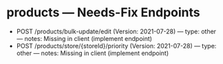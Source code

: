 # products — Needs-Fix Endpoints

- POST /products/bulk-update/edit (Version: 2021-07-28) — type: other — notes: Missing in client (implement endpoint)
- POST /products/store/{storeId}/priority (Version: 2021-07-28) — type: other — notes: Missing in client (implement endpoint)
